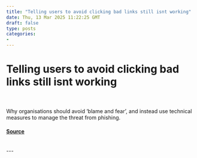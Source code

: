 ```yaml
---
title: "Telling users to avoid clicking bad links still isnt working"
date: Thu, 13 Mar 2025 11:22:25 GMT
draft: false
type: posts
categories: 
- 
---
```

# Telling users to avoid clicking bad links still isnt working

<br/>

<br/>
Why organisations should avoid ‘blame and fear’, and instead use technical measures to manage the threat from phishing.

#### [Source](https://www.ncsc.gov.uk/blog-post/telling-users-to-avoid-clicking-bad-links-still-isnt-working)

<br/>
---
